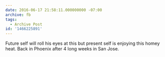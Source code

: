 ```yaml
---
date: 2016-06-17 21:58:11.000000000 -07:00
archive: fb
tags: 
  - Archive Post
id: '1466225891'
---
```


Future self will roll his eyes at this but present self is enjoying this homey heat. Back in Phoenix after 4 long weeks in San Jose.

